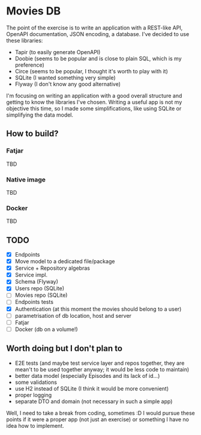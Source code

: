 # Movies DB

The point of the exercise is to write an application with a REST-like API,
OpenAPI documentation, JSON encoding, a database. I've decided to use these libraries:
- Tapir (to easily generate OpenAPI)
- Doobie (seems to be popular and is close to plain SQL, which is my preference)
- Circe (seems to be popular, I thought it's worth to play with it)
- SQLite (I wanted something very simple) 
- Flyway (I don't know any good alternative)

I'm focusing on writing an application with a good overall structure
and getting to know the libraries I've chosen.
Writing a useful app is not my objective this time, so I made some simplifications,
like using SQLite or simplifying the data model.

## How to build?

### Fatjar
TBD

### Native image
TBD

### Docker
TBD

## TODO
- [x] Endpoints
- [X] Move model to a dedicated file/package
- [X] Service + Repository algebras
- [X] Service impl.
- [X] Schema (Flyway)
- [X] Users repo (SQLite)
- [ ] Movies repo (SQLite)
- [ ] Endpoints tests
- [X] Authentication (at this moment the movies should belong to a user)
- [ ] parametrisation of db location, host and server
- [ ] Fatjar
- [ ] Docker (db on a volume!)

## Worth doing but I don't plan to

- E2E tests (and maybe test service layer and repos together,
they are mean't to be used together anyway; it would be less code to maintain)
- better data model (especially Episodes and its lack of id...)
- some validations
- use H2 instead of SQLite (I think it would be more convenient)
- proper logging
- separate DTO and domain (not necessary in such a simple app)

Well, I need to take a break from coding, sometimes :D
I would pursue these points if it were a proper app (not just an exercise)
or something I have no idea how to implement.
